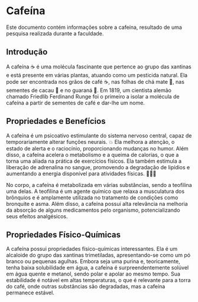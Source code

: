 <body>
  <h1>Cafeína</h1>
  <p>Este documento contém informações sobre a cafeína, resultado de uma pesquisa realizada durante a faculdade.</p>
  <h2>Introdução</h2>
  <p>A cafeína ☕ é uma molécula fascinante que pertence ao grupo das xantinas e está presente em várias plantas, atuando como um pesticida natural. Ela pode ser encontrada nos grãos de café ☕️, nas folhas de chá mate 🍵, nas sementes de cacau 🍫 e no guaraná 🌿. Em 1819, um cientista alemão chamado Friedlib Ferdinand Runge foi o primeiro a isolar a molécula de cafeína a partir de sementes de café e dar-lhe um nome.</p>
  <h2>Propriedades e Benefícios</h2>
  <p>A cafeína é um psicoativo estimulante do sistema nervoso central, capaz de temporariamente alterar funções neurais. 💥 Ela melhora a atenção, o estado de alerta e o raciocínio, proporcionando mudanças no humor. Além disso, a cafeína acelera o metabolismo e a queima de calorias, o que a torna uma aliada na prática de exercícios físicos. Ela também estimula a liberação de adrenalina no sangue, promovendo a degradação de lipídios e aumentando a energia disponível para atividades físicas. 🏋️‍♀️💪</p>
  <p>No corpo, a cafeína é metabolizada em várias substâncias, sendo a teofilina uma delas. A teofilina é um agente químico que relaxa a musculatura dos brônquios e é amplamente utilizada no tratamento de condições como bronquite e asma. Além disso, a cafeína possui alta relevância na melhoria da absorção de alguns medicamentos pelo organismo, potencializando seus efeitos analgésicos.</p>
  <h2>Propriedades Físico-Químicas</h2>
  <p>A cafeína possui propriedades físico-químicas interessantes. Ela é um alcaloide do grupo das xantinas trimetiladas, apresentando-se como um pó branco ou pequenas agulhas. Embora seja uma purina e, teoricamente, tenha baixa solubilidade em água, a cafeína é surpreendentemente solúvel em água quente e metanol, sendo polar e apolar ao mesmo tempo. Sua estabilidade é notável em altas temperaturas, o que é relevante para a torra do café, onde outras substâncias são degradadas, mas a cafeína permanece estável.</p>
